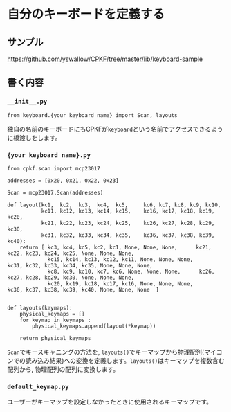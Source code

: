 # 自分のキーボードを定義する

## サンプル

https://github.com/yswallow/CPKF/tree/master/lib/keyboard-sample

## 書く内容

### `__init__.py`

```
from keyboard.{your keyboard name} import Scan, layouts
```

独自の名前のキーボードにもCPKFが`keyboard`という名前でアクセスできるように橋渡しをします。

### `{your keyboard name}.py`

```
from cpkf.scan import mcp23017

addresses = [0x20, 0x21, 0x22, 0x23]

Scan = mcp23017.Scan(addresses)

def layout(kc1,  kc2,  kc3,  kc4,  kc5,     kc6, kc7, kc8, kc9, kc10,
           kc11, kc12, kc13, kc14, kc15,    kc16, kc17, kc18, kc19, kc20,
           kc21, kc22, kc23, kc24, kc25,    kc26, kc27, kc28, kc29, kc30,
           kc31, kc32, kc33, kc34, kc35,    kc36, kc37, kc38, kc39, kc40):
    return [ kc3, kc4, kc5, kc2, kc1, None, None, None,      kc21, kc22, kc23, kc24, kc25, None, None, None,
             kc15, kc14, kc13, kc12, kc11, None, None, None,      kc31, kc32, kc33, kc34, kc35, None, None, None,
             kc8, kc9, kc10, kc7, kc6, None, None, None,      kc26, kc27, kc28, kc29, kc30, None, None, None,
             kc20, kc19, kc18, kc17, kc16, None, None, None,      kc36, kc37, kc38, kc39, kc40, None, None, None  ]


def layouts(keymaps):
	physical_keymaps = []
	for keymap in keymaps :
		physical_keymaps.append(layout(*keymap))
	
	return physical_keymaps
```

`Scan`でキースキャニングの方法を, `layouts()`でキーマップから物理配列(マイコンでの読み込み結果)への変換を定義します。`layouts()`はキーマップを複数含む配列から, 物理配列の配列に変換します。

### `default_keymap.py`

ユーザーがキーマップを設定しなかったときに使用されるキーマップです。
